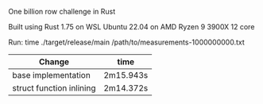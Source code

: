 One billion row challenge in Rust

Built using Rust 1.75 on WSL Ubuntu 22.04 on AMD Ryzen 9 3900X 12 core

Run: time ./target/release/main /path/to/measurements-1000000000.txt

 |         Change                                     |      time   | 
 |----------------------------------------------------|-------------|
 | base implementation                                | 2m15.943s   |
 | struct function inlining                           | 2m14.372s   |
